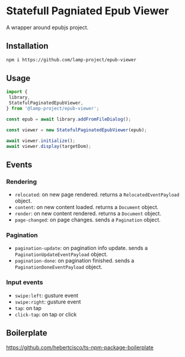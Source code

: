 # Statefull Pagniated Epub Viewer

A wrapper around epubjs project.

## Installation

```bash
npm i https://github.com/lamp-project/epub-viewer 
```

## Usage

```typescript
import {
 library,
 StatefulPaginatedEpubViewer,
} from '@lamp-project/epub-viewer';

const epub = await library.addFromFileDialog();

const viewer = new StatefulPaginatedEpubViewer(epub);

await viewer.initialize();
await viewer.display(targetDom);
```

## Events

### Rendering

* `relocated`: on new page rendered. returns a `RelocatedEventPayload` object.
* `content`: on new content loaded. returns a `Document` object.
* `render`: on new content rendered. returns a `Document` object.
* `page-changed`: on page changes. sends a `Pagination` object.

### Pagination

* `pagination-update`: on pagination info update. sends a `PaginationUpdateEventPayload` object.
* `pagination-done`: on pagination finished. sends a `PaginationDoneEventPayload` object.

### Input events

* `swipe:left`: gusture event
* `swipe:right`: gusture event
* `tap`: on tap
* `click-tap`: on tap or click

## Boilerplate

<https://github.com/hebertcisco/ts-npm-package-boilerplate>
